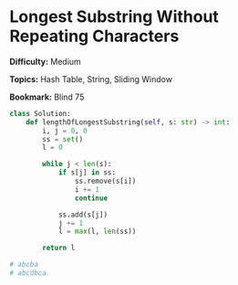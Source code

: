 # Longest Substring Without Repeating Characters

**Difficulty:** Medium

**Topics:** Hash Table, String, Sliding Window

**Bookmark:** Blind 75

```python
class Solution:
    def lengthOfLongestSubstring(self, s: str) -> int:
        i, j = 0, 0
        ss = set()
        l = 0

        while j < len(s):
            if s[j] in ss:
                ss.remove(s[i])
                i += 1
                continue

            ss.add(s[j])
            j += 1
            l = max(l, len(ss))

        return l

# abcba
# abcdbca
```
